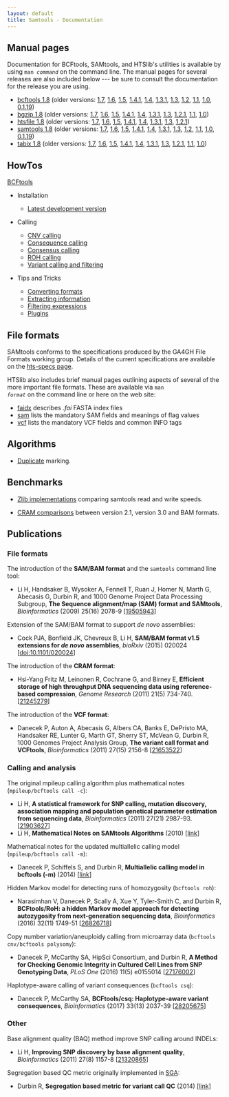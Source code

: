 ```yaml
---
layout: default
title: Samtools - Documentation
---
```

## Manual pages

Documentation for BCFtools, SAMtools, and HTSlib's utilities is available
by using <code>man <em>command</em></code> on the command line.
The manual pages for several releases are also included below --- be sure
to consult the documentation for the release you are using.

* [bcftools 1.8](bcftools.html) (older versions:
      [1.7](bcftools-1.7.html),
      [1.6](bcftools-1.6.html),
      [1.5](bcftools-1.5.html),
      [1.4.1](bcftools-1.4.1.html),
      [1.4](bcftools-1.4.html),
      [1.3.1](bcftools-1.3.1.html),
      [1.3](bcftools-1.3.html),
      [1.2](bcftools-1.2.html),
      [1.1](bcftools-1.1.html),
      [1.0](bcftools-1.0.html),
      [0.1.19](samtools-0.1.19.html "included in samtools-0.1.19"))
* [bgzip 1.8](bgzip.html) (older versions:
      [1.7](tabix-1.7.html),
      [1.6](tabix-1.6.html),
      [1.5](tabix-1.5.html),
      [1.4.1](tabix-1.4.1.html),
      [1.4](tabix-1.4.html),
      [1.3.1](tabix-1.3.1.html),
      [1.3](tabix-1.3.html),
      [1.2.1](tabix-1.2.1.html),
      [1.1](tabix-1.1.html),
      [1.0](tabix-1.0.html))
* [htsfile 1.8](htsfile.html) (older versions:
      [1.7](htsfile-1.7.html),
      [1.6](htsfile-1.6.html),
      [1.5](htsfile-1.5.html),
      [1.4.1](htsfile-1.4.1.html),
      [1.4](htsfile-1.4.html),
      [1.3.1](htsfile-1.3.1.html),
      [1.3](htsfile-1.3.html),
      [1.2.1](htsfile-1.2.1.html))
* [samtools 1.8](samtools.html) (older versions:
      [1.7](samtools-1.7.html),
      [1.6](samtools-1.6.html),
      [1.5](samtools-1.5.html),
      [1.4.1](samtools-1.4.1.html),
      [1.4](samtools-1.4.html),
      [1.3.1](samtools-1.3.1.html),
      [1.3](samtools-1.3.html),
      [1.2](samtools-1.2.html),
      [1.1](samtools-1.1.html),
      [1.0](samtools-1.0.html),
      [0.1.19](samtools-0.1.19.html))
* [tabix 1.8](tabix.html) (older versions:
      [1.7](tabix-1.7.html),
      [1.6](tabix-1.6.html),
      [1.5](tabix-1.5.html),
      [1.4.1](tabix-1.4.1.html),
      [1.4](tabix-1.4.html),
      [1.3.1](tabix-1.3.1.html),
      [1.3](tabix-1.3.html),
      [1.2.1](tabix-1.2.1.html),
      [1.1](tabix-1.1.html),
      [1.0](tabix-1.0.html))

## HowTos

[BCFtools](http://samtools.github.io/bcftools/howtos)

- Installation
    - [Latest development version](http://samtools.github.io/bcftools/)
- Calling
    - [CNV calling](http://samtools.github.io/bcftools/howtos/cnv-calling.html)
    - [Consequence calling](http://samtools.github.io/bcftools/howtos/csq-calling.html)
    - [Consensus calling](http://samtools.github.io/bcftools/howtos/consensus-sequence.html)
    - [ROH calling](http://samtools.github.io/bcftools/howtos/roh-calling.html)
    - [Variant calling and filtering](http://samtools.github.io/bcftools/howtos/variant-calling.html)

- Tips and Tricks
    - [Converting formats](http://samtools.github.io/bcftools/howtos/convert.html)
    - [Extracting information](http://samtools.github.io/bcftools/howtos/query.html)
    - [Filtering expressions](http://samtools.github.io/bcftools/howtos/filtering.html)
    - [Plugins](http://samtools.github.io/bcftools/howtos/plugins.html)




## File formats

SAMtools conforms to the specifications produced by the GA4GH File Formats working group. Details of the current specifications are available on the  [hts-specs page](http://samtools.github.io/hts-specs).

HTSlib also includes brief manual pages outlining aspects of several of
the more important file formats.
These are available via <code>man <em>format</em></code> on the command line
or here on the web site:

* [faidx](faidx.html) describes _.fai_ FASTA index files
* [sam](sam.html) lists the mandatory SAM fields and meanings of flag values
* [vcf](vcf.html) lists the mandatory VCF fields and common INFO tags

## Algorithms

* [Duplicate](../algorithms/duplicate.html) marking.

## Benchmarks

* [Zlib implementations](../benchmarks/zlib.html) comparing samtools read and
  write speeds.

* [CRAM comparisons](../benchmarks/CRAM.html) between version 2.1,
  version 3.0 and BAM formats.

## Publications

### File formats

The introduction of the **SAM/BAM format** and the `samtools` command line tool:

* Li H, Handsaker B, Wysoker A, Fennell T, Ruan J, Homer N, Marth G, Abecasis G, Durbin R, and 1000 Genome Project Data Processing Subgroup, **The Sequence alignment/map (SAM) format and SAMtools**, *Bioinformatics* (2009) 25(16) 2078-9 [[19505943](http://www.ncbi.nlm.nih.gov/pubmed/19505943)]

Extension of the SAM/BAM format to support *de novo* assemblies:

* Cock PJA, Bonfield JK, Chevreux B, Li H, **SAM/BAM format v1.5 extensions for *de novo* assemblies**, *bioRxiv* (2015) 020024 [[doi:10.1101/020024](http://dx.doi.org/10.1101/020024)]

The introduction of the **CRAM format**:

* Hsi-Yang Fritz M, Leinonen R, Cochrane G, and Birney E, **Efficient storage of high throughput DNA sequencing data using reference-based compression**, *Genome Research* (2011) 21(5) 734-740. [[21245279](http://www.ncbi.nlm.nih.gov/pubmed/21245279)]

The introduction of the **VCF format**:

* Danecek P, Auton A, Abecasis G, Albers CA, Banks E, DePristo MA, Handsaker RE, Lunter G, Marth GT, Sherry ST, McVean G, Durbin R, 1000 Genomes Project Analysis Group, **The variant call format and VCFtools**, *Bioinformatics* (2011) 27(15) 2156-8 [[21653522](http://www.ncbi.nlm.nih.gov/pubmed/21653522)]

### Calling and analysis

The original mpileup calling algorithm plus mathematical notes (`mpileup/bcftools call -c`):

* Li H, **A statistical framework for SNP calling, mutation discovery, association mapping and population genetical parameter estimation from sequencing data**, *Bioinformatics* (2011) 27(21) 2987-93. [[21903627](http://www.ncbi.nlm.nih.gov/pubmed/21903627)]
* Li H, **Mathematical Notes on SAMtools Algorithms** (2010) [[link](http://www.broadinstitute.org/gatk/media/docs/Samtools.pdf)]

Mathematical notes for the updated multiallelic calling model (`mpileup/bcftools call -m`):

* Danecek P, Schiffels S, and Durbin R, **Multiallelic calling model in bcftools (-m)** (2014) [[link](http://samtools.github.io/bcftools/call-m.pdf)]

Hidden Markov model for detecting runs of homozygosity (`bcftools roh`):

* Narasimhan V, Danecek P, Scally A, Xue Y, Tyler-Smith C, and Durbin R, **BCFtools/RoH: a hidden Markov model approach for detecting autozygosity from next-generation sequencing data**, *Bioinformatics* (2016) 32(11) 1749-51 [[26826718](http://www.ncbi.nlm.nih.gov/pubmed/26826718)]

Copy number variation/aneuploidy calling from microarray data (`bcftools cnv/bcftools polysomy`):

* Danecek P, McCarthy SA, HipSci Consortium, and Durbin R, **A Method for Checking Genomic Integrity in Cultured Cell Lines from SNP Genotyping Data**, *PLoS One* (2016) 11(5) e0155014 [[27176002](http://www.ncbi.nlm.nih.gov/pubmed/27176002)]

Haplotype-aware calling of variant consequences (`bcftools csq`):

* Danecek P, McCarthy SA, **BCFtools/csq: Haplotype-aware variant consequences**, *Bioinformatics* (2017) 33(13) 2037-39 [[28205675](http://www.ncbi.nlm.nih.gov/pubmed/28205675)]

### Other

Base alignment quality (BAQ) method improve SNP calling around INDELs:

* Li H, **Improving SNP discovery by base alignment quality**, *Bioinformatics* (2011) 27(8) 1157-8 [[21320865](http://www.ncbi.nlm.nih.gov/pubmed/21320865)]

Segregation based QC metric originally implemented in [SGA](https://github.com/jts/sga):

* Durbin R, **Segregation based metric for variant call QC** (2014) [[link](http://samtools.github.io/bcftools/rd-SegBias.pdf)]
